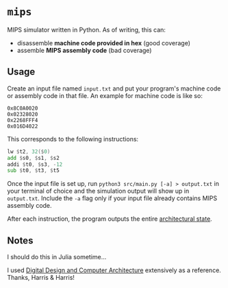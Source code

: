 # `mips`

MIPS simulator written in Python. As of writing, this can:

- disassemble **machine code provided in hex** (good coverage)
- assemble **MIPS assembly code** (bad coverage)

## Usage

Create an input file named `input.txt` and put your program's machine code or assembly code in that file. An example for machine code is like so:

```text
0x8C0A0020
0x02328020
0x2268FFF4
0x016D4022
```

This corresponds to the following instructions:

```asm
lw $t2, 32($0)
add $s0, $s1, $s2
addi $t0, $s3, -12
sub $t0, $t3, $t5
```

Once the input file is set up, run `python3 src/main.py [-a] > output.txt` in your terminal of choice and the simulation output will show up in `output.txt`. Include the `-a` flag only if your input file already contains MIPS assembly code.

After each instruction, the program outputs the entire [architectural state](https://en.wikipedia.org/wiki/Architectural_state).

## Notes

I should do this in Julia sometime...

I used [Digital Design and Computer Architecture](https://www.amazon.com/Digital-Design-Computer-Architecture-Harris/dp/0123944244) extensively as a reference. Thanks, Harris & Harris!
